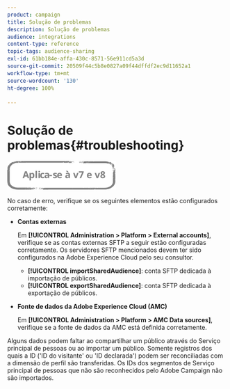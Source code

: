 ```yaml
---
product: campaign
title: Solução de problemas
description: Solução de problemas
audience: integrations
content-type: reference
topic-tags: audience-sharing
exl-id: 61bb184e-affa-430c-8571-56e911cd5a3d
source-git-commit: 20509f44c5b8e0827a09f44dffdf2ec9d11652a1
workflow-type: tm+mt
source-wordcount: '130'
ht-degree: 100%

---
```


# Solução de problemas{#troubleshooting}

![](../../assets/common.svg)

No caso de erro, verifique se os seguintes elementos estão configurados corretamente:

* **Contas externas**

   Em **[!UICONTROL Administration > Platform > External accounts]**, verifique se as contas externas SFTP a seguir estão configuradas corretamente. Os servidores SFTP mencionados devem ter sido configurados na Adobe Experience Cloud pelo seu consultor.

   * **[!UICONTROL importSharedAudience]**: conta SFTP dedicada à importação de públicos.
   * **[!UICONTROL exportSharedAudience]**: conta SFTP dedicada à exportação de públicos.

* **Fonte de dados da Adobe Experience Cloud (AMC)**

   Em **[!UICONTROL Administration > Platform > AMC Data sources]**, verifique se a fonte de dados da AMC está definida corretamente.

Alguns dados podem faltar ao compartilhar um público através do Serviço principal de pessoas ou ao importar um público. Somente registros dos quais a ID (&#39;ID do visitante&#39; ou &#39;ID declarada&#39;) podem ser reconciliadas com a dimensão de perfil são transferidas. Os IDs dos segmentos de Serviço principal de pessoas que não são reconhecidos pelo Adobe Campaign não são importados.
